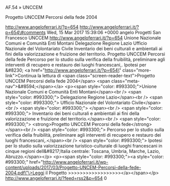 AF.54 » UNCCEM

Progetto UNCCEM Percorsi della fede 2004

http://www.angeloferrari.it/?p=654 http://www.angeloferrari.it/?p=654\#comments Wed, 15 Mar 2017 15:39:06 +0000 angelo Progetti San Francesco UNCCEM http://www.angeloferrari.it/?p=654 Unione Nazionale Comuni e Comunità Enti Montani Delegazione Regione Lazio Ufficio Nazionale del Volontariato Civile   Inventario dei beni culturali e ambientali ai fini della valorizzazione e fruizione del territorio. Progetto UNCCEM Percorsi della fede Percorso per lo studio sulla verifica della fruibilità, preliminare agli interventi di recupero e restauro dei luoghi francescani,. Ipotesi per &\#8230; \<a href=\"http://www.angeloferrari.it/?p=654\" class=\"more-link\"\>Continua la lettura di \<span class=\"screen-reader-text\"\>Progetto UNCCEM Percorsi della fede 2004\</span\> \<span class=\"meta-nav\"\>&\#8594;\</span\>\</a\> \<p\>\<span style=\"color: \#993300;\"\>Unione Nazionale Comuni e Comunità Enti Montani\</span\>\<br /\> \<span style=\"color: \#993300;\"\> Delegazione Regione Lazio\</span\>\<br /\> \<span style=\"color: \#993300;\"\> Ufficio Nazionale del Volontariato Civile\</span\>\<br /\> \<span style=\"color: \#993300;\"\>  \</span\>\<br /\> \<span style=\"color: \#993300;\"\> Inventario dei beni culturali e ambientali ai fini della valorizzazione e fruizione del territorio.\</span\>\<br /\> \<span style=\"color: \#993300;\"\> \<strong\>Progetto UNCCEM Percorsi della fede\</strong\>\</span\>\<br /\> \<span style=\"color: \#993300;\"\> Percorso per lo studio sulla verifica della fruibilità, preliminare agli interventi di recupero e restauro dei luoghi francescani,.\</span\>\<br /\> \<span style=\"color: \#993300;\"\> Ipotesi per lo studio sulla valorizzazione turistico-culturale di luoghi francescani  in cinque regioni dell&\#8217;Italia centrale: Toscana, Umbria, Marche, Lazio, Abruzzo.\</span\>\</p\> \<p\>\<span style=\"color: \#993300;\"\>\<a style=\"color: \#993300;\" href=\"http://www.angeloferrari.it/wp-content/uploads/2017/03/Progetto-UNCEM-Percorsi-della-fede-2004.pdf\"\>Leggi il Progetto &gt;&gt;&gt;&gt;&gt;&gt;&gt;&gt;&gt;&gt;&gt;&gt;&gt;&gt;&gt;&gt;&gt;&gt;\</a\>\</span\>\</p\> http://www.angeloferrari.it/?feed=rss2&p=654 0

